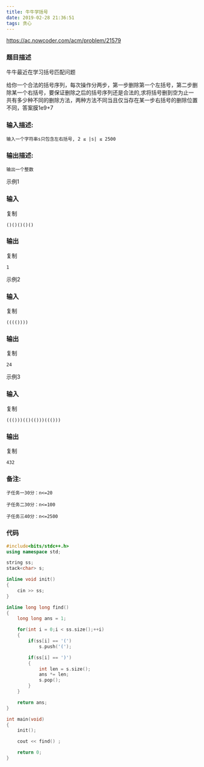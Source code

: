 ```yaml
---
title: 牛牛学括号
date: 2019-02-28 21:36:51
tags: 贪心
---
```


https://ac.nowcoder.com/acm/problem/21579

### 题目描述   

  牛牛最近在学习括号匹配问题 

 给你一个合法的括号序列，每次操作分两步，第一步删除第一个左括号，第二步删除某一个右括号，要保证删除之后的括号序列还是合法的,求将括号删到空为止一共有多少种不同的删除方法，两种方法不同当且仅当存在某一步右括号的删除位置不同，答案膜1e9+7

### 输入描述:

```
输入一个字符串s只包含左右括号, 2 ≤ |s| ≤ 2500
```

### 输出描述:

```
输出一个整数
```

 示例1 

### 输入

复制

```
()()()()()
```

### 输出

复制

```
1
```

 示例2 

### 输入

复制

```
(((())))
```

### 输出

复制

```
24
```

 示例3 

### 输入

复制

```
((()))(()(()))((()))
```

### 输出

复制

```
432
```

### 备注:

```
子任务一30分：n<=20

子任务二30分：n<=100

子任务三40分：n<=2500
```

### 代码

```cpp
#include<bits/stdc++.h>
using namespace std;

string ss;
stack<char> s;

inline void init()
{
    cin >> ss;
}

inline long long find()
{
    long long ans = 1;

    for(int i = 0;i < ss.size();++i)
    {
        if(ss[i] == '(')
            s.push('(');

        if(ss[i] == ')')
        {
            int len = s.size();
            ans *= len;
            s.pop();
        }
	}

    return ans;
}

int main(void)
{
    init();

    cout << find() ;

    return 0;
}
```



